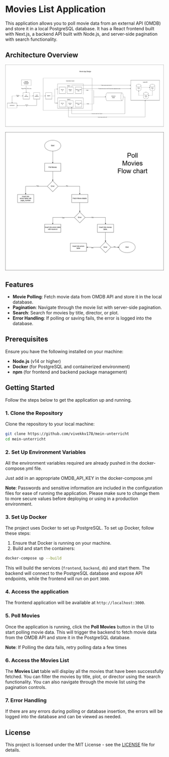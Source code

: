 # Movies List Application

This application allows you to poll movie data from an external API (OMDB) and store it in a local PostgreSQL database. It has a React frontend built with Next.js, a backend API built with Node.js, and server-side pagination with search functionality.

## Architecture Overview

![Architecture](https://raw.githubusercontent.com/vivekkv178/mein-unterricht/main/designs/Architecture.jpg)

![Flow](https://raw.githubusercontent.com/vivekkv178/mein-unterricht/main/designs/Flowchart.jpg)

## Features

- **Movie Polling**: Fetch movie data from OMDB API and store it in the local database.
- **Pagination**: Navigate through the movie list with server-side pagination.
- **Search**: Search for movies by title, director, or plot.
- **Error Handling**: If polling or saving fails, the error is logged into the database.

## Prerequisites

Ensure you have the following installed on your machine:

- **Node.js** (v14 or higher)
- **Docker** (for PostgreSQL and containerized environment)
- **npm** (for frontend and backend package management)

## Getting Started

Follow the steps below to get the application up and running.

### 1. Clone the Repository

Clone the repository to your local machine:

```bash
git clone https://github.com/vivekkv178/mein-unterricht
cd mein-unterricht
```

### 2. Set Up Environment Variables

All the environment variables required are already pushed in the docker-compose.yml file.

Just add in an appropriate OMDB_API_KEY in the docker-compose.yml

**Note**: Passwords and sensitive information are included in the configuration files for ease of running the application. Please make sure to change them to more secure values before deploying or using in a production environment.

### 3. Set Up Docker

The project uses Docker to set up PostgreSQL. To set up Docker, follow these steps:

1. Ensure that Docker is running on your machine.
2. Build and start the containers:

```bash
docker-compose up --build
```

This will build the services (`frontend`, `backend`, `db`) and start them. The backend will connect to the PostgreSQL database and expose API endpoints, while the frontend will run on port `3000`.

### 4. Access the application

The frontend application will be available at `http://localhost:3000`.

### 5. Poll Movies

Once the application is running, click the **Poll Movies** button in the UI to start polling movie data. This will trigger the backend to fetch movie data from the OMDB API and store it in the PostgreSQL database.

**Note**: If Polling the data fails, retry polling data a few times

### 6. Access the Movies List

The **Movies List** table will display all the movies that have been successfully fetched. You can filter the movies by title, plot, or director using the search functionality. You can also navigate through the movie list using the pagination controls.

### 7. Error Handling

If there are any errors during polling or database insertion, the errors will be logged into the database and can be viewed as needed.

## License

This project is licensed under the MIT License - see the [LICENSE](LICENSE) file for details.

